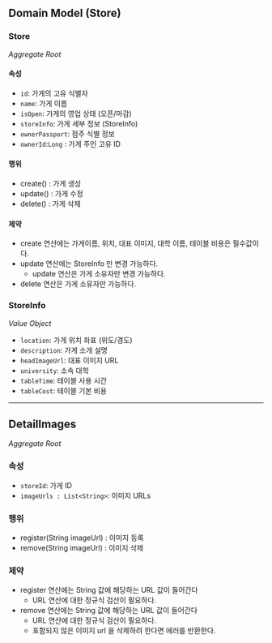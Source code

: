 ## Domain Model (Store)

### Store

_Aggregate Root_

#### 속성

- `id`: 가게의 고유 식별자
- `name`: 가게 이름
- `isOpen`: 가게의 영업 상태 (오픈/마감)
- `storeInfo`: 가게 세부 정보 (StoreInfo)
- `ownerPassport`: 점주 식별 정보
- `ownerId`:`Long` : 가게 주인 고유 ID

#### 행위

- create() : 가게 생성
- update() : 가게 수정
- delete() : 가게 삭제

#### 제약

- create 연산에는 가게이름, 위치, 대표 이미지, 대학 이름, 테이블 비용은 필수값이다.
- update 연산에는 StoreInfo 만 변경 가능하다.
    - update 연산은 가게 소유자만 변경 가능하다.
- delete 연산은 가게 소유자만 가능하다.

### StoreInfo

_Value Object_

- `location`: 가게 위치 좌표 (위도/경도)
- `description`: 가게 소개 설명
- `headImageUrl`: 대표 이미지 URL
- `university`: 소속 대학
- `tableTime`: 테이블 사용 시간
- `tableCost`: 테이블 기본 비용

----

## DetailImages

_Aggregate Root_

### 속성

- `storeId`: 가게 ID
- `imageUrls : List<String>`: 이미지 URLs

### 행위

- register(String imageUrl) : 이미지 등록
- remove(String imageUrl) : 이미지 삭제

### 제약

- register 연산에는 String 값에 해당하는 URL 값이 들어간다
    - URL 연산에 대한 정규식 검산이 필요하다.
- remove 연산에는 String 값에 해당하는 URL 값이 들어간다
    - URL 연산에 대한 정규식 검산이 필요하다.
    - 포함되지 않은 이미지 url 을 삭제하려 한다면 에러를 반환한다.

